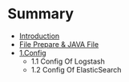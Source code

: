 # Summary

* [Introduction](README.md)
* [File Prepare & JAVA File](chapter1.md)
* [1.Config](Config.md)
   * 1.1 Config Of Logstash
   * 1.2 Config Of ElasticSearch


